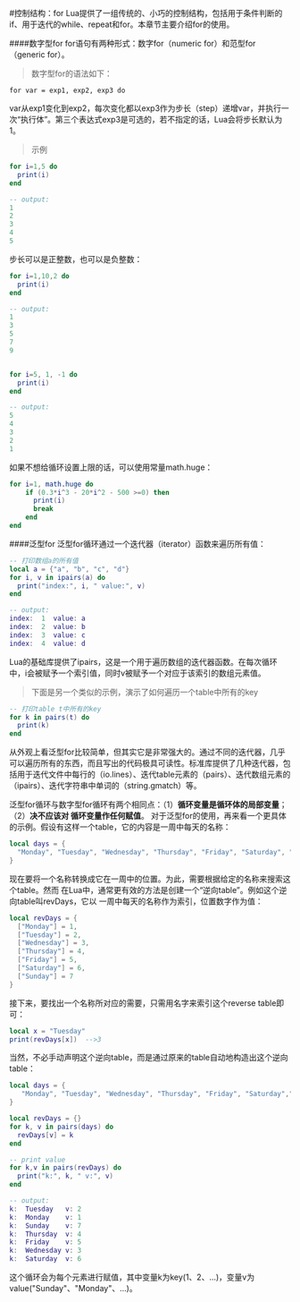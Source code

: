 #控制结构：for
Lua提供了一组传统的、小巧的控制结构，包括用于条件判断的if、用于迭代的while、repeat和for。本章节主要介绍for的使用。

####数字型for
for语句有两种形式：数字for（numeric for）和范型for（generic for）。

> 数字型for的语法如下：

`for var = exp1, exp2, exp3 do`

var从exp1变化到exp2，每次变化都以exp3作为步长（step）递增var，并执行一次“执行体”。第三个表达式exp3是可选的，若不指定的话，Lua会将步长默认为1。


> 示例

```lua
for i=1,5 do
  print(i)
end

-- output:
1
2
3
4
5
```

步长可以是正整数，也可以是负整数：

```lua
for i=1,10,2 do
  print(i)
end

-- output:
1
3
5
7
9


for i=5, 1, -1 do
  print(i)
end

-- output:
5
4
3
2
1
```

如果不想给循环设置上限的话，可以使用常量math.huge：

```lua
for i=1, math.huge do
    if (0.3*i^3 - 20*i^2 - 500 >=0) then
      print(i)
      break
    end
end
```

####泛型for
泛型for循环通过一个迭代器（iterator）函数来遍历所有值：

```lua
-- 打印数组a的所有值
local a = {"a", "b", "c", "d"}
for i, v in ipairs(a) do
  print("index:", i, " value:", v)
end

-- output:
index:  1  value: a
index:  2  value: b
index:  3  value: c
index:  4  value: d
```

Lua的基础库提供了ipairs，这是一个用于遍历数组的迭代器函数。在每次循环中，i会被赋予一个索引值，同时v被赋予一个对应于该索引的数组元素值。

> 下面是另一个类似的示例，演示了如何遍历一个table中所有的key

```lua
-- 打印table t中所有的key
for k in pairs(t) do
  print(k)
end
```

从外观上看泛型for比较简单，但其实它是非常强大的。通过不同的迭代器，几乎可以遍历所有的东西，而且写出的代码极具可读性。标准库提供了几种迭代器，包括用于迭代文件中每行的（io.lines）、迭代table元素的（pairs）、迭代数组元素的（ipairs）、迭代字符串中单词的（string.gmatch）等。

泛型for循环与数字型for循环有两个相同点：（1）**循环变量是循环体的局部变量**；（2）**决不应该对
循环变量作任何赋值**。
对于泛型for的使用，再来看一个更具体的示例。假设有这样一个table，它的内容是一周中每天的名称：

```lua
local days = {
  "Monday", "Tuesday", "Wednesday", "Thursday", "Friday", "Saturday", "Sunday"
}
```

现在要将一个名称转换成它在一周中的位置。为此，需要根据给定的名称来搜索这个table。然而
在Lua中，通常更有效的方法是创建一个“逆向table”。例如这个逆向table叫revDays，它以
一周中每天的名称作为索引，位置数字作为值：

```lua
local revDays = {
  ["Monday"] = 1,
  ["Tuesday"] = 2,
  ["Wednesday"] = 3,
  ["Thursday"] = 4,
  ["Friday"] = 5,
  ["Saturday"] = 6,
  ["Sunday"] = 7
}
```

接下来，要找出一个名称所对应的需要，只需用名字来索引这个reverse table即可：

```lua
local x = "Tuesday"
print(revDays[x])  -->3
```

当然，不必手动声明这个逆向table，而是通过原来的table自动地构造出这个逆向table：

```lua
local days = {
   "Monday", "Tuesday", "Wednesday", "Thursday", "Friday", "Saturday","Sunday"
}

local revDays = {}
for k, v in pairs(days) do
  revDays[v] = k
end

-- print value
for k,v in pairs(revDays) do
  print("k:", k, " v:", v)
end

-- output:
k:  Tuesday   v: 2
k:  Monday    v: 1
k:  Sunday    v: 7
k:  Thursday  v: 4
k:  Friday    v: 5
k:  Wednesday v: 3
k:  Saturday  v: 6
```

这个循环会为每个元素进行赋值，其中变量k为key(1、2、...)，变量v为value("Sunday"、"Monday"、...)。
